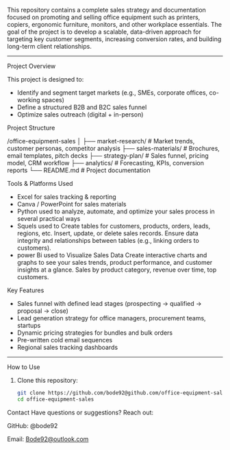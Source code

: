 This repository contains a complete sales strategy and documentation focused on promoting and selling office equipment such as printers, copiers, ergonomic furniture, monitors, and other workplace essentials. The goal of the project is to develop a scalable, data-driven approach for targeting key customer segments, increasing conversion rates, and building long-term client relationships.

---

Project Overview

This project is designed to:

- Identify and segment target markets (e.g., SMEs, corporate offices, co-working spaces)
- Define a structured B2B and B2C sales funnel
- Optimize sales outreach (digital + in-person)



 Project Structure

/office-equipment-sales
│
├── market-research/ # Market trends, customer personas, competitor analysis
├── sales-materials/ # Brochures, email templates, pitch decks
├── strategy-plan/ # Sales funnel, pricing model, CRM workflow
├── analytics/ # Forecasting, KPIs, conversion reports
└── README.md # Project documentation



 Tools & Platforms Used

- Excel for sales tracking & reporting
- Canva / PowerPoint for sales materials
- Python used to analyze, automate, and optimize your sales process in several practical ways
- Squels used to Create tables for customers, products, orders, leads, regions, etc.
  Insert, update, or delete sales records.
  Ensure data integrity and relationships between tables (e.g., linking orders to customers).
- power Bi used to Visualize Sales Data
  Create interactive charts and graphs to see your sales trends, product performance, and customer insights at a glance.
  Sales by product category, revenue over time, top customers.

Key Features

- Sales funnel with defined lead stages (prospecting → qualified → proposal → close)
-  Lead generation strategy for office managers, procurement teams, startups
-  Dynamic pricing strategies for bundles and bulk orders
-  Pre-written cold email sequences
-  Regional sales tracking dashboards

---
 How to Use

1. Clone this repository:
   ```bash
   git clone https://github.com/bode92@github.com/office-equipment-sales.git
   cd office-equipment-sales


Contact
Have questions or suggestions? Reach out:

GitHub: @bode92

Email: Bode92@outlook.com

